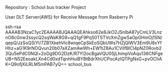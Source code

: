 Repository : School bus tracker Project

User DLT Server(AWS) for Receive Message from Rasberry Pi


ssh-rsa AAAAB3NzaC1yc2EAAAABJQAAAQEAhkso62e8JkO2JSnIbA87yCmLV3LnznO8cGnw2ssycQ2sqWaK8G9+qQ1gF9PqS0TSTVcXmZgwSaOpGHmOj1SN/qepQ/JzSoQSiYI/7ZB1XkehVlc8wiqeCpSkEoSQbUWs7HZjQIWV3Em9U8xYfHhz+aG1K9rNOQvun20b07aXZamAwWh+EW1tZ8Au1CVilfBlCl4pNZ0Rovb23Qu5ePdC0NQl+2oDg9DG2DzK/R7YI2ocBgaVQU0SjLhimpVoAqu136CNFgeUB+N52EeoakLXn4Cd0xdTqnhHuiBYBtBdrXhUCPocAzIQTPgNxG+pvOChAK+Q9ofjXiLRLM5mPAB7yQ== school_bus